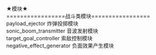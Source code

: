 ★模块★  
=================战斗类模块=================  
payload_ejector 炸弹投掷模块  
sonic_boom_transmitter 音波发射模块  
target_goal_controller 索敌控制模块  
negative_effect_generator 负面效果产生模块  
